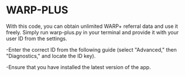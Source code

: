 # WARP-PLUS
With this code, you can obtain unlimited WARP+ referral data and use it freely. Simply run warp-plus.py in your terminal and provide it with your user ID from the settings.


-Enter the correct ID from the following guide (select "Advanced," then "Diagnostics," and locate the ID key).

-Ensure that you have installed the latest version of the app.
